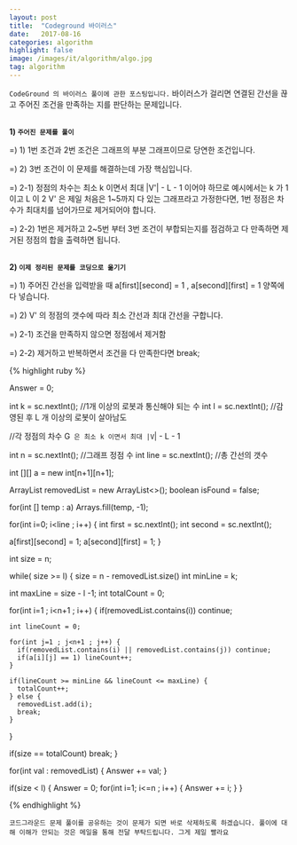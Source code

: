 ```yaml
---
layout: post
title:  "Codeground 바이러스"
date:   2017-08-16
categories: algorithm
highlight: false
image: /images/it/algorithm/algo.jpg
tag: algorithm
---
```


`CodeGround 의 바이러스 풀이에 관한 포스팅입니다.` 바이러스가 걸리면 연결된 간선을 끊고 주어진 조건을 만족하는 지를 판단하는 문제입니다.

<br><b>1) `주어진 문제를 풀이`</b><br>
<p>=) 1) 1번 조건과 2번 조건은 그래프의 부분 그래프이므로 당연한 조건입니다.</p>
<p>=) 2) 3번 조건이 이 문제를 해결하는데 가장 핵심입니다.</p>
<p>=) 2-1) 정점의 차수는 최소 k 이면서 최대 |V'| - L - 1 이어야 하므로 예시에서는 k 가 1 이고 L 이 2 V' 은 제일 처음은 1~5까지 다 있는 그래프라고 가정한다면, 1번 정점은 차수가 최대치를 넘어가므로 제거되어야 합니다.</p>
<p>=) 2-2) 1번은 제거하고 2~5번 부터 3번 조건이 부합되는지를 점검하고 다 만족하면 제거된 정점의 합을 출력하면 됩니다.</p>

<br><b>2) `이제 정리된 문제를 코딩으로 옮기기`</b><br>
<p>=) 1) 주어진 간선을 입력받을 때 a[first][second] = 1 , a[second][first] = 1 양쪽에 다 넣습니다.</p>
<p>=) 2) V' 의 정점의 갯수에 따라 최소 간선과 최대 간선을 구합니다.</p>
<p>=) 2-1) 조건을 만족하지 않으면 정점에서 제거함</p>
<p>=) 2-2) 제거하고 반복하면서 조건을 다 만족한다면 break;</p>

{% highlight ruby %}

Answer = 0;

int k = sc.nextInt(); //1개 이상의 로봇과 통신해야 되는 수
int l = sc.nextInt(); //감영된 후 L 개 이상의 로봇이 살아남도

//각 정점의 차수 G` 은 최소 k 이면서 최대 |V`| - L - 1

int n = sc.nextInt(); //그래프 정점 수
int line = sc.nextInt(); //총 간선의 갯수

int [][] a = new int[n+1][n+1];

ArrayList<Integer> removedList = new ArrayList<>();
boolean isFound = false;

for(int [] temp : a)
	Arrays.fill(temp, -1);

for(int i=0; i<line ; i++) {
  int first = sc.nextInt();
  int second = sc.nextInt();

  a[first][second] = 1;
  a[second][first] = 1;
}

int size = n;

while( size >= l) {
  size = n - removedList.size()
  int minLine = k;

  int maxLine = size - l -1;
  int totalCount = 0;

  for(int i=1 ; i<n+1 ; i++) {
    if(removedList.contains(i)) continue;

    int lineCount = 0;

    for(int j=1 ; j<n+1 ; j++) {
      if(removedList.contains(i) || removedList.contains(j)) continue;
      if(a[i][j] == 1) lineCount++;
    }

    if(lineCount >= minLine && lineCount <= maxLine) {
      totalCount++;
    } else {
      removedList.add(i);
      break;
    }
  }

  if(size == totalCount) break;
}

for(int val : removedList) {
  Answer += val;
}

if(size < l) {
  Answer = 0;
  for(int i=1; i<=n ; i++) {
    Answer += i;
  }
}


{% endhighlight %}

`코드그라운드 문제 풀이를 공유하는 것이 문제가 되면 바로 삭제하도록 하겠습니다. 풀이에 대해 이해가 안되는 것은 메일을 통해 전달 부탁드립니다. 그게 제일 빨라요`

